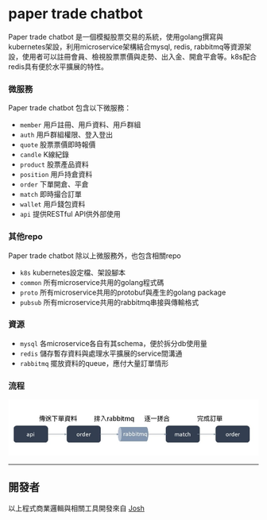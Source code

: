 # paper trade chatbot

Paper trade chatbot 是一個模擬股票交易的系統，使用golang撰寫與kubernetes架設，利用microservice架構結合mysql, redis, rabbitmq等資源架設，使用者可以註冊會員、檢視股票票價與走勢、出入金、開倉平倉等。k8s配合redis具有便於水平擴展的特性。

### 微服務

Paper trade chatbot 包含以下微服務：

* `member` 用戶註冊、用戶資料、用戶群組
* `auth` 用戶群組權限、登入登出
* `quote` 股票票價即時報價
* `candle` K線紀錄
* `product` 股票產品資料
* `position` 用戶持倉資料
* `order` 下單開倉、平倉
* `match` 即時撮合訂單
* `wallet` 用戶錢包資料
* `api` 提供RESTful API供外部使用

### 其他repo

Paper trade chatbot 除以上微服務外，也包含相關repo

* `k8s` kubernetes設定檔、架設腳本
* `common` 所有microservice共用的golang程式碼
* `proto` 所有microservice共用的protobuf與產生的golang package
* `pubsub` 所有microservice共用的rabbitmq串接與傳輸格式

### 資源

* `mysql` 各microservice各自有其schema，便於拆分db使用量
* `redis` 儲存暫存資料與處理水平擴展的service間溝通
* `rabbitmq` 擺放資料的queue，應付大量訂單情形

### 流程

![image](https://github.com/paper-trade-chatbot/.github/blob/main/profile/order%20process.jpg?raw=true)

---

## 開發者
以上程式商業邏輯與相關工具開發來自 [Josh](https://github.com/lisyaoran51)
